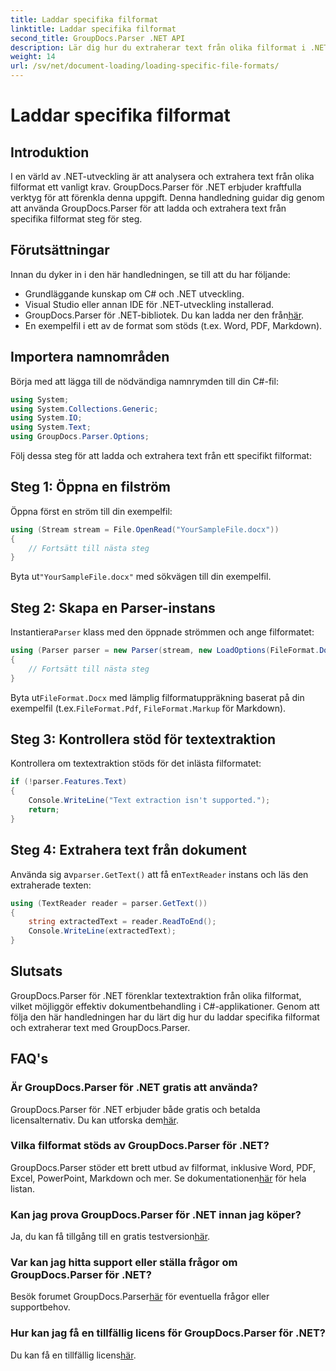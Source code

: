 ```yaml
---
title: Laddar specifika filformat
linktitle: Laddar specifika filformat
second_title: GroupDocs.Parser .NET API
description: Lär dig hur du extraherar text från olika filformat i .NET med GroupDocs.Parser. Steg-för-steg handledning för effektiv dokumentbehandling.
weight: 14
url: /sv/net/document-loading/loading-specific-file-formats/
---
```


# Laddar specifika filformat

## Introduktion
I en värld av .NET-utveckling är att analysera och extrahera text från olika filformat ett vanligt krav. GroupDocs.Parser för .NET erbjuder kraftfulla verktyg för att förenkla denna uppgift. Denna handledning guidar dig genom att använda GroupDocs.Parser för att ladda och extrahera text från specifika filformat steg för steg.
## Förutsättningar
Innan du dyker in i den här handledningen, se till att du har följande:
- Grundläggande kunskap om C# och .NET utveckling.
- Visual Studio eller annan IDE för .NET-utveckling installerad.
-  GroupDocs.Parser för .NET-bibliotek. Du kan ladda ner den från[här](https://releases.groupdocs.com/parser/net/).
- En exempelfil i ett av de format som stöds (t.ex. Word, PDF, Markdown).

## Importera namnområden
Börja med att lägga till de nödvändiga namnrymden till din C#-fil:
```csharp
using System;
using System.Collections.Generic;
using System.IO;
using System.Text;
using GroupDocs.Parser.Options;
```

Följ dessa steg för att ladda och extrahera text från ett specifikt filformat:
## Steg 1: Öppna en filström
Öppna först en ström till din exempelfil:
```csharp
using (Stream stream = File.OpenRead("YourSampleFile.docx"))
{
    // Fortsätt till nästa steg
}
```
 Byta ut`"YourSampleFile.docx"` med sökvägen till din exempelfil.
## Steg 2: Skapa en Parser-instans
 Instantiera`Parser` klass med den öppnade strömmen och ange filformatet:
```csharp
using (Parser parser = new Parser(stream, new LoadOptions(FileFormat.Docx)))
{
    // Fortsätt till nästa steg
}
```
 Byta ut`FileFormat.Docx` med lämplig filformatuppräkning baserat på din exempelfil (t.ex.`FileFormat.Pdf`, `FileFormat.Markup` för Markdown).
## Steg 3: Kontrollera stöd för textextraktion
Kontrollera om textextraktion stöds för det inlästa filformatet:
```csharp
if (!parser.Features.Text)
{
    Console.WriteLine("Text extraction isn't supported.");
    return;
}
```
## Steg 4: Extrahera text från dokument
 Använda sig av`parser.GetText()` att få en`TextReader` instans och läs den extraherade texten:
```csharp
using (TextReader reader = parser.GetText())
{
    string extractedText = reader.ReadToEnd();
    Console.WriteLine(extractedText);
}
```

## Slutsats
GroupDocs.Parser för .NET förenklar textextraktion från olika filformat, vilket möjliggör effektiv dokumentbehandling i C#-applikationer. Genom att följa den här handledningen har du lärt dig hur du laddar specifika filformat och extraherar text med GroupDocs.Parser.

## FAQ's
### Är GroupDocs.Parser för .NET gratis att använda?
GroupDocs.Parser för .NET erbjuder både gratis och betalda licensalternativ. Du kan utforska dem[här](https://purchase.groupdocs.com/buy).
### Vilka filformat stöds av GroupDocs.Parser för .NET?
 GroupDocs.Parser stöder ett brett utbud av filformat, inklusive Word, PDF, Excel, PowerPoint, Markdown och mer. Se dokumentationen[här](https://tutorials.groupdocs.com/parser/net/) för hela listan.
### Kan jag prova GroupDocs.Parser för .NET innan jag köper?
 Ja, du kan få tillgång till en gratis testversion[här](https://releases.groupdocs.com/).
### Var kan jag hitta support eller ställa frågor om GroupDocs.Parser för .NET?
 Besök forumet GroupDocs.Parser[här](https://forum.groupdocs.com/c/parser/17) för eventuella frågor eller supportbehov.
### Hur kan jag få en tillfällig licens för GroupDocs.Parser för .NET?
 Du kan få en tillfällig licens[här](https://purchase.groupdocs.com/temporary-license/).